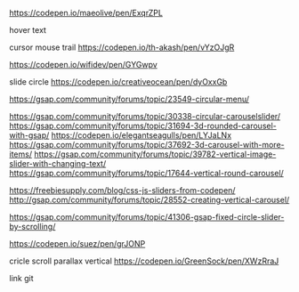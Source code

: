 <!-- https://codepen.io/GreenSock/pen/XJrrYpE -->
<!-- https://codepen.io/GreenSock/pen/xxWdeMK -->
<!-- https://gsap.com/docs/v3/Plugins/Observer/ -->

<!-- https://www.youtube.com/watch?v=cLn3y7Lm1tc&t=49s -->

<!-- gió biển treo -->
<!-- https://codepen.io/GreenSock/pen/qBzvvgj -->
<!-- filter -->
<!-- https://codepen.io/GreenSock/pen/VwJVJQV -->

<!-- css animation show item grid -->
<!-- https://codepen.io/GreenSock/pen/WNqKpGL -->
<!-- https://cdn.jsdelivr.net/npm/gsap@3.12.5/dist/Observer.min.js -->

<!-- https://gsap.com/community/forums/topic/31492-parallaximage-full-reveal-on-scroll-using-scrolltrigger-and-some-css-hacks/ -->

<!-- hover text -->
<!-- https://codepen.io/Juxtopposed/pen/mdQaNbG -->

<!-- slider -->
<!-- https://www.youtube.com/watch?v=OTjmnF27ADk -->

<!-- slider -->
<!-- https://www.youtube.com/watch?v=OTjmnF27ADk -->

<!-- slider -->
<!-- https://www.youtube.com/watch?v=OTjmnF27ADk -->

<!-- webgl -->
<!-- https://seeren.github.io/liquify-js/ -->
<!-- text -->
<!-- https://codepen.io/aniketkr/pen/jOxpoYb -->

<!-- https://codepen.io/GreenSock/pens/tags/?selected_tag=text-effects&cursor=ZD0xJm89MCZwPTg= -->

<!-- https://gsap.com/community/forums/topic/24798-scrolltrigger-reverse-stagger/ -->

<!-- css button -->
<!-- https://codepen.io/mKaran243/pen/xxWOZqX -->

https://codepen.io/maeolive/pen/ExqrZPL

<!-- multi scroll -->
<!-- https://codepen.io/ux-designer22/full/abRgXoP -->

hover text

<!-- https://gsap.com/community/forums/topic/38710-how-to-create-gsap-hover-split-text/ -->

cursor mouse trail
https://codepen.io/th-akash/pen/vYzOJgR

<!-- hover circle  -->

https://codepen.io/wifidev/pen/GYGwpv

<!-- https://codepen.io/Uzair-3455/pen/RwwJoQz -->

slide circle
https://codepen.io/creativeocean/pen/dyOxxGb

https://gsap.com/community/forums/topic/23549-circular-menu/

https://gsap.com/community/forums/topic/30338-circular-carouselslider/
https://gsap.com/community/forums/topic/31694-3d-rounded-carousel-with-gsap/
https://codepen.io/elegantseagulls/pen/LYJaLNx
https://gsap.com/community/forums/topic/37692-3d-carousel-with-more-items/
https://gsap.com/community/forums/topic/39782-vertical-image-slider-with-changing-text/
https://gsap.com/community/forums/topic/17644-vertical-round-carousel/

https://freebiesupply.com/blog/css-js-sliders-from-codepen/
http://gsap.com/community/forums/topic/28552-creating-vertical-carousel/

https://gsap.com/community/forums/topic/41306-gsap-fixed-circle-slider-by-scrolling/

<!-- slide doc la -->

https://codepen.io/suez/pen/grJONP

cricle scroll parallax vertical
https://codepen.io/GreenSock/pen/XWzRraJ

link git

<!-- https://github.com/codrops -->
